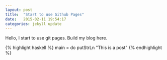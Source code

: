```yaml
---
layout: post
title:  "Start to use Github Pages"
date:   2015-02-11 19:54:17
categories: jekyll update
---
```


Hello, I start to use git pages. Build my blog here.

{% highlight haskell %}
main = do
  putStrLn "This is a post"
{% endhighlight %}

